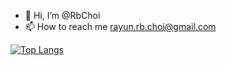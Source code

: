 - 👋 Hi, I’m @RbChoi
- 📫 How to reach me rayun.rb.choi@gmail.com

[![Top Langs](https://github-readme-stats.vercel.app/api/top-langs/?username=rbchoi&layout=compact)](https://github.com/rbchoi/github-readme-stats)
